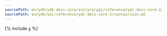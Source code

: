 ```yaml
---
sourcePath: en/ydb/ydb-docs-core/en/core/yql/reference/yql-docs-core-2/syntax/join.md
sourcePath: en/ydb/yql/reference/yql-docs-core-2/syntax/join.md
---
```


{% include [x](_includes/join.md) %}

